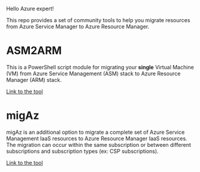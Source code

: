Hello Azure expert!

This repo provides a set of community tools to help you migrate resources from Azure Service Manager to Azure Resource Manager.

# ASM2ARM

This is a PowerShell script module for migrating your **single** Virtual Machine (VM) from Azure Service Management (ASM) stack to Azure Resource Manager (ARM) stack. 

[Link to the tool](../../tree/master/asm2arm)

# migAz

migAz is an additional option to migrate a complete set of Azure Service Management IaaS resources to Azure Resource Manager IaaS resources. The migration can occur within the same subscription or between different subscriptions and subscription types (ex: CSP subscriptions).

[Link to the tool](../../tree/master/migaz)
